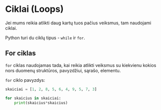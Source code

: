 # Ciklai (Loops)

Jei mums reikia atlikti daug kartų tuos pačius veiksmus, tam naudojami ciklai. 

Python turi du ciklų tipus - `while` ir `for`.

## For ciklas

`for` ciklas naudojamas tada, kai reikia atlikti veiksmus su kiekvienu kokios nors duomenų struktūros, pavyzdžiui, sąrašo, elementu.

`for` ciklo pavyzdys:

```python
skaiciai = [1, 2, 8, 5, 6, 4, 9, 5, 7, 3]

for skaicius in skaiciai:
    print(skaicius*skaicius)
```


